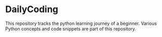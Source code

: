 # DailyCoding
This repository tracks the python learning journey of a beginner. Various Python concepts and code snippets are part of this repository.
